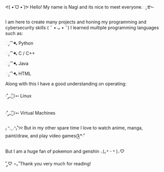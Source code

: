 ᕙ(  •̀ ᗜ •́  )ᕗ Hello! My name is Nagi and its nice to meet everyone.ೃ࿐


I am here to create many projects and honing my programming and cybersecurity skills ( ˵ • ᴗ • ˵)
I learned multiple programming languages such as:


ೃ⁀➷ Python


ೃ⁀➷ C / C++


ೃ⁀➷ Java


ೃ⁀➷ HTML 


Along with this I have a good understanding on operating:


·˚ ༘₊· ͟͟͞͞꒰➳ Linux 


·˚ ༘₊· ͟͟͞͞꒰➳ Virtual Machines


₍ ᐢ.ˬ.ᐢ₎˚୨୧ But in my other spare time I love to watch anime, manga, paint/draw, and play video games༊*·˚


But I am a huge fan of pokemon and genshin ⸜(｡˃ ᵕ ˂ )⸝♡

˚ ༘♡ ⋆｡˚Thank you very much for reading!

<!---
Nagi6055/Nagi6055 is a ✨ special ✨ repository because its `README.md` (this file) appears on your GitHub profile.
You can click the Preview link to take a look at your changes.
--->
